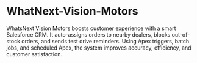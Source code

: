 # WhatNext-Vision-Motors
WhatsNext Vision Motors boosts customer experience with a smart Salesforce CRM. It auto-assigns orders to nearby dealers, blocks out-of-stock orders, and sends test drive reminders. Using Apex triggers, batch jobs, and scheduled Apex, the system improves accuracy, efficiency, and customer satisfaction.
